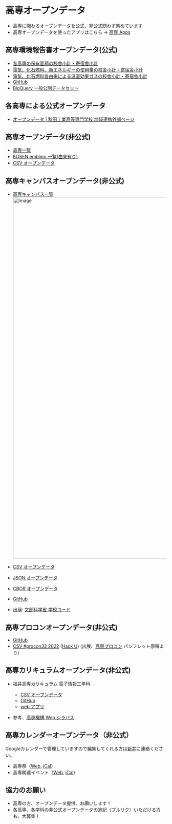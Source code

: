 # 高専オープンデータ

- 高専に関わるオープンデータを公式、非公式問わず集めています
- 高専オープンデータを使ったアプリはこちら → [高専 Apps](https://github.com/codeforkosen/kosen-apps/)

## 高専環境報告書オープンデータ(公式)

- [各高専の保有面積の校舎小計・寄宿舎小計](https://codeforkosen.github.io/kosen-opendata/data/kiko/kankyo2020/kankyo2020_facilityarea.csv)
- [電気、化石燃料、新エネルギーの使用量の校舎小計・寄宿舎小計](https://codeforkosen.github.io/kosen-opendata/data/kiko/kankyo2020/kankyo2020_energyinput.csv)
- [電気、化石燃料各由来による温室効果ガスの校舎小計・寄宿舎小計](https://codeforkosen.github.io/kosen-opendata/data/kiko/kankyo2020/kankyo2020_co2.csv)
- [GitHub](https://github.com/codeforkosen/kosen-opendata/tree/main/data/kiko/kankyo2020)
- [BigQuery 一般公開データセット](https://console.cloud.google.com/bigquery?project=kosen-opendata&ws=&p=kosen-opendata&d=kankyo2020&page=dataset)

## 各高専による公式オープンデータ

- [オープンデータ | 秋田工業高等専門学校 地域連携外部ページ](http://akita-nct.coop-edu.jp/opendata)

## 高専オープンデータ(非公式)

- [高専一覧](https://codeforkosen.github.io/kosen-opendata/sample/kosen.html)
- [KOSEN emblem 一覧(由来有り)](https://codeforkosen.github.io/kosen-opendata/sample/kosen_emblem.html)
- [CSV オープンデータ](https://codeforkosen.github.io/kosen-opendata/data/kosen.csv)

## 高専キャンパスオープンデータ(非公式)

- [高専キャンパス一覧](https://codeforkosen.github.io/kosen-opendata/sample/campus.html)
  <img width="1126" alt="image" src="https://user-images.githubusercontent.com/1715217/196065829-01d89920-93eb-40af-a645-dfb41c5f4073.png">

- [CSV オープンデータ](https://codeforkosen.github.io/kosen-opendata/data/kosen_campus.csv)
- [JSON オープンデータ](https://codeforkosen.github.io/kosen-opendata/data/kosen_campus.json)
- [CBOR オープンデータ](https://codeforkosen.github.io/kosen-opendata/data/kosen_campus.cbor)
- [GitHub](https://github.com/codeforkosen/kosen-opendata/blob/main/data/kosen_campus.csv)
- 出展: [文部科学省 学校コード](https://www.mext.go.jp/b_menu/toukei/mext_01087.html)

## 高専プロコンオープンデータ(非公式)

- [GitHub](https://github.com/codeforkosen/kosen-opendata/tree/main/data/procon/)
- [CSV #procon33 2022](https://codeforkosen.github.io/kosen-opendata/data/procon/procon2022.csv) ([Hack U](https://codeforkosen.github.io/kosen-opendata/data/procon/procon2022_hacku.csv)) (出展、<a href=https://www.procon.gr.jp/>高専プロコン</a> パンフレット原稿より)

## 高専カリキュラムオープンデータ(非公式)

- 福井高専カリキュラム 電子情報工学科

  - [CSV オープンデータ](https://codeforkosen.github.io/kosen-opendata/data/fukui/fukui-kosen-subject.csv)
  - [GitHub](https://github.com/codeforkosen/data/fukui/)
  - [web アプリ](https://codeforkosen.github.io/kosen-apps/fukui-all.html)

- 参考、[高専機構 Web シラバス](https://syllabus.kosen-k.go.jp/Pages/PublicSchools?lang=ja)

## 高専カレンダーオープンデータ（非公式）
Googleカレンダーで管理していますので編集してくれる方は[新井](https://github.com/ismail-a)に連絡ください。

- 高専祭（[Web](https://calendar.google.com/calendar/embed?src=749tsh6idmas12dr4n75g8i1p8%40group.calendar.google.com&ctz=Asia%2FTokyo), [iCal](https://calendar.google.com/calendar/ical/749tsh6idmas12dr4n75g8i1p8%40group.calendar.google.com/public/basic.ics)）
- 高専関連イベント（[Web](https://calendar.google.com/calendar/embed?src=t25jlrfok8pt9madg0j3cvih5k%40group.calendar.google.com&ctz=Asia%2FTokyo), [iCal](https://calendar.google.com/calendar/ical/t25jlrfok8pt9madg0j3cvih5k%40group.calendar.google.com/public/basic.ics)）

## 協力のお願い

- 高専の方、オープンデータ提供、お願いします！
- 各高専、各学科の非公式オープンデータの追記（プルリク）いただける方も、大募集！
